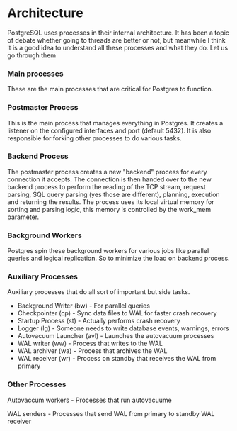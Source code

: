 # Architecture

PostgreSQL uses processes in their internal architecture. It has been a topic of debate whether going to threads are better or not, but meanwhile I think it is a good idea to understand all these processes and what they do. Let us go through them

### Main processes

These are the main processes that are critical for Postgres to function.

### Postmaster Process

This is the main process that manages everything in Postgres. It creates a listener on the configured interfaces and port (default 5432). It is also responsible for forking other processes to do various tasks.

### Backend Process

The postmaster process creates a new "backend" process for every connection it accepts. The connection is then handed over to the new backend process to perform the reading of the TCP stream, request parsing, SQL query parsing (yes those are different), planning, execution and returning the results. The process uses its local virtual memory for sorting and parsing logic, this memory is controlled by the work_mem parameter.

### Background Workers

Postgres spin these background workers for various jobs like parallel queries and logical replication. So to minimize the load on backend process.

### Auxiliary Processes

Auxiliary processes that do all sort of important but side tasks.

- Background Writer (bw) - For parallel queries
- Checkpointer (cp) - Sync data files to WAL for faster crash recovery
- Startup Process (st) - Actually performs crash recovery
- Logger (lg) - Someone needs to write database events, warnings, errors
- Autovacuum Launcher (avl) - Launches the autovacuum processes
- WAL writer (ww) - Process that writes to the WAL
- WAL archiver (wa) - Process that archives the WAL
- WAL receiver (wr) - Process on standby that receives the WAL from primary

### Other Processes

Autovaccum workers - Processes that run autovacuume

WAL senders - Processes that send WAL from primary to standby WAL receiver
